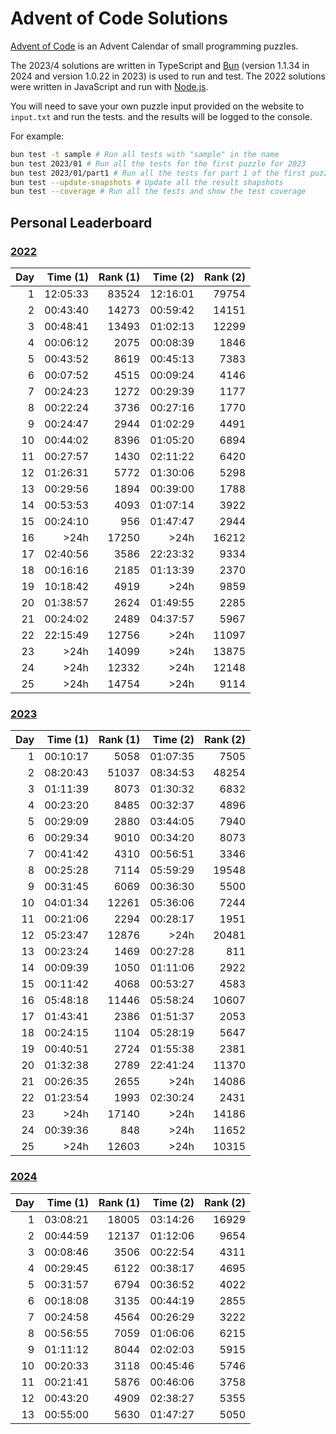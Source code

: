 # Advent of Code Solutions

[Advent of Code](https://adventofcode.com) is an Advent Calendar of small programming puzzles.

The 2023/4 solutions are written in TypeScript and [Bun](https://bun.sh/) (version 1.1.34 in 2024 and version 1.0.22 in 2023) is used to run and test. The 2022 solutions were written in JavaScript and run with [Node.js](https://nodejs.org/).

You will need to save your own puzzle input provided on the website to `input.txt` and run the tests. and the results will be logged to the console.

For example:

```sh
bun test -t sample # Run all tests with "sample" in the name
bun test 2023/01 # Run all the tests for the first puzzle for 2023
bun test 2023/01/part1 # Run all the tests for part 1 of the first puzzle for 2023
bun test --update-snapshots # Update all the result shapshots
bun test --coverage # Run all the tests and show the test coverage
```

## Personal Leaderboard

### [2022](https://adventofcode.com/2022/leaderboard/self)

| Day | Time (1) | Rank (1) | Time (2) | Rank (2) |
| --: | -------: | -------: | -------: | -------: |
|   1 | 12:05:33 |    83524 | 12:16:01 |    79754 |
|   2 | 00:43:40 |    14273 | 00:59:42 |    14151 |
|   3 | 00:48:41 |    13493 | 01:02:13 |    12299 |
|   4 | 00:06:12 |     2075 | 00:08:39 |     1846 |
|   5 | 00:43:52 |     8619 | 00:45:13 |     7383 |
|   6 | 00:07:52 |     4515 | 00:09:24 |     4146 |
|   7 | 00:24:23 |     1272 | 00:29:39 |     1177 |
|   8 | 00:22:24 |     3736 | 00:27:16 |     1770 |
|   9 | 00:24:47 |     2944 | 01:02:29 |     4491 |
|  10 | 00:44:02 |     8396 | 01:05:20 |     6894 |
|  11 | 00:27:57 |     1430 | 02:11:22 |     6420 |
|  12 | 01:26:31 |     5772 | 01:30:06 |     5298 |
|  13 | 00:29:56 |     1894 | 00:39:00 |     1788 |
|  14 | 00:53:53 |     4093 | 01:07:14 |     3922 |
|  15 | 00:24:10 |      956 | 01:47:47 |     2944 |
|  16 |     >24h |    17250 |     >24h |    16212 |
|  17 | 02:40:56 |     3586 | 22:23:32 |     9334 |
|  18 | 00:16:16 |     2185 | 01:13:39 |     2370 |
|  19 | 10:18:42 |     4919 |     >24h |     9859 |
|  20 | 01:38:57 |     2624 | 01:49:55 |     2285 |
|  21 | 00:24:02 |     2489 | 04:37:57 |     5967 |
|  22 | 22:15:49 |    12756 |     >24h |    11097 |
|  23 |     >24h |    14099 |     >24h |    13875 |
|  24 |     >24h |    12332 |     >24h |    12148 |
|  25 |     >24h |    14754 |     >24h |     9114 |

### [2023](https://adventofcode.com/2023/leaderboard/self)

| Day | Time (1) | Rank (1) | Time (2) | Rank (2) |
| --: | -------: | -------: | -------: | -------: |
|   1 | 00:10:17 |     5058 | 01:07:35 |     7505 |
|   2 | 08:20:43 |    51037 | 08:34:53 |    48254 |
|   3 | 01:11:39 |     8073 | 01:30:32 |     6832 |
|   4 | 00:23:20 |     8485 | 00:32:37 |     4896 |
|   5 | 00:29:09 |     2880 | 03:44:05 |     7940 |
|   6 | 00:29:34 |     9010 | 00:34:20 |     8073 |
|   7 | 00:41:42 |     4310 | 00:56:51 |     3346 |
|   8 | 00:25:28 |     7114 | 05:59:29 |    19548 |
|   9 | 00:31:45 |     6069 | 00:36:30 |     5500 |
|  10 | 04:01:34 |    12261 | 05:36:06 |     7244 |
|  11 | 00:21:06 |     2294 | 00:28:17 |     1951 |
|  12 | 05:23:47 |    12876 |     >24h |    20481 |
|  13 | 00:23:24 |     1469 | 00:27:28 |      811 |
|  14 | 00:09:39 |     1050 | 01:11:06 |     2922 |
|  15 | 00:11:42 |     4068 | 00:53:27 |     4583 |
|  16 | 05:48:18 |    11446 | 05:58:24 |    10607 |
|  17 | 01:43:41 |     2386 | 01:51:37 |     2053 |
|  18 | 00:24:15 |     1104 | 05:28:19 |     5647 |
|  19 | 00:40:51 |     2724 | 01:55:38 |     2381 |
|  20 | 01:32:38 |     2789 | 22:41:24 |    11370 |
|  21 | 00:26:35 |     2655 |     >24h |    14086 |
|  22 | 01:23:54 |     1993 | 02:30:24 |     2431 |
|  23 |     >24h |    17140 |     >24h |    14186 |
|  24 | 00:39:36 |      848 |     >24h |    11652 |
|  25 |     >24h |    12603 |     >24h |    10315 |

### [2024](https://adventofcode.com/2024/leaderboard/self)

| Day | Time (1) | Rank (1) | Time (2) | Rank (2) |
| --: | -------: | -------: | -------: | -------: |
|   1 | 03:08:21 |    18005 | 03:14:26 |    16929 |
|   2 | 00:44:59 |    12137 | 01:12:06 |     9654 |
|   3 | 00:08:46 |     3506 | 00:22:54 |     4311 |
|   4 | 00:29:45 |     6122 | 00:38:17 |     4695 |
|   5 | 00:31:57 |     6794 | 00:36:52 |     4022 |
|   6 | 00:18:08 |     3135 | 00:44:19 |     2855 |
|   7 | 00:24:58 |     4564 | 00:26:29 |     3222 |
|   8 | 00:56:55 |     7059 | 01:06:06 |     6215 |
|   9 | 01:11:12 |     8044 | 02:02:03 |     5915 |
|  10 | 00:20:33 |     3118 | 00:45:46 |     5746 |
|  11 | 00:21:41 |     5876 | 00:46:06 |     3758 |
|  12 | 00:43:20 |     4909 | 02:38:27 |     5355 |
|  13 | 00:55:00 |     5630 | 01:47:27 |     5050 |
